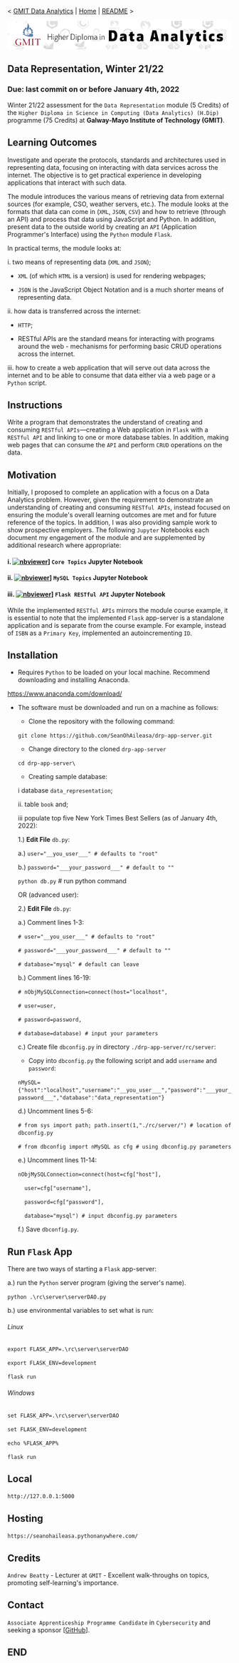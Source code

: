 < [GMIT Data Analytics](https://web.archive.org/web/20201029063153/https://www.gmit.ie/computer-science-and-applied-physics/higher-diploma-science-computing-data-analytics-ict) | [Home](https://github.com/SeanOhAileasa) | [README](https://github.com/SeanOhAileasa/drp-app-server/blob/main/README.md) >

[![GMIT](https://github.com/SeanOhAileasa/SeanOhAileasa/blob/master/rc/gmit.png?raw=true)](https://web.archive.org/web/20201029063153/https://www.gmit.ie/computer-science-and-applied-physics/higher-diploma-science-computing-data-analytics-ict)

## Data Representation, Winter 21/22
### Due: last commit on or before January 4th, 2022

Winter 21/22 assessment for the ``Data Representation`` module (5 Credits) of the ``Higher Diploma in Science in Computing (Data Analytics) (H.Dip)`` programme (75 Credits) at **Galway-Mayo Institute of Technology (GMIT)**.

## Learning Outcomes

Investigate and operate the protocols, standards and architectures used in representing data, focusing on interacting with data services across the internet. The objective is to get practical experience in developing applications that interact with such data.

The module introduces the various means of retrieving data from external sources (for example, CSO, weather servers, etc.). The module looks at the formats that data can come in (``XML``, ``JSON``, ``CSV``) and how to retrieve (through an API) and process that data using JavaScript and Python. In addition, present data to the outside world by creating an ``API`` (Application Programmer's Interface) using the ``Python`` module ``Flask``.

In practical terms, the module looks at:

i. two means of representing data (``XML`` and ``JSON``);

- ``XML`` (of which ``HTML`` is a version) is used for rendering webpages;

- ``JSON`` is the JavaScript Object Notation and is a much shorter means of representing data.

ii. how data is transferred across the internet:

- ``HTTP``;

- RESTful APIs are the standard means for interacting with programs around the web - mechanisms for performing basic CRUD operations across the internet.

iii. how to create a web application that will serve out data across the internet and to be able to consume that data either via a web page or a ``Python`` script.


## Instructions

Write a program that demonstrates the understand of creating and consuming ``RESTful APIs``—creating a Web application in ``Flask`` with a ``RESTful API`` and linking to one or more database tables. In addition, making web pages that can consume the ``API`` and perform ``CRUD`` operations on the data.

## Motivation

Initially, I proposed to complete an application with a focus on a Data Analytics problem. However, given the requirement to demonstrate an understanding of creating and consuming ``RESTful APIs``, instead focused on ensuring the module's overall learning outcomes are met and for future reference of the topics. In addition, I was also providing sample work to show prospective employers. The following ``Jupyter`` Notebooks each document my engagement of the module and are supplemented by additional research where appropriate: 

#### i. [![nbviewer](https://raw.githubusercontent.com/jupyter/design/master/logos/Badges/nbviewer_badge.svg)](https://nbviewer.org/github/SeanOhAileasa/drp-data-representation/blob/main/drp-data-representation.ipynb)] ``Core Topics`` Jupyter Notebook

#### ii. [![nbviewer](https://raw.githubusercontent.com/jupyter/design/master/logos/Badges/nbviewer_badge.svg)](https://nbviewer.org/github/SeanOhAileasa/adb-MySQL/blob/main/adb-MySQL.ipynb#datarep)] ``MySQL Topics`` Jupyter Notebook


#### iii. [![nbviewer](https://raw.githubusercontent.com/jupyter/design/master/logos/Badges/nbviewer_badge.svg)](https://nbviewer.org/github/SeanOhAileasa/drp-app-server/blob/main/drp-app-server.ipynb#Abstract)] ``Flask RESTful API`` Jupyter Notebook

While the implemented ``RESTful APIs`` mirrors the module course example, it is essential to note that the implemented ``Flask`` app-server is a standalone application and is separate from the course example. For example, instead of ``ISBN`` as a ``Primary Key``, implemented an autoincrementing ``ID``.

## Installation

- Requires ``Python`` to be loaded on your local machine. Recommend downloading and installing Anaconda.

https://www.anaconda.com/download/

- The software must be downloaded and run on a machine as follows:

	- Clone the repository with the following command:

	``git clone https://github.com/SeanOhAileasa/drp-app-server.git``

	- Change directory to the cloned ``drp-app-server``
	
	``cd drp-app-server\``

	- Creating sample database:

	i database ``data_representation``;

	ii. table ``book`` and;

	iii populate top five New York Times Best Sellers (as of January 4th, 2022):

	1.) **Edit File** ``db.py``:

	a.) ``user="__you_user___" # defaults to "root"``

	b.) ``password="___your_password___" # default to ""`` 

	``python db.py`` # run python command

	OR (advanced user):

	2.) **Edit File** ``db.py``:

	a.) Comment lines 1-3:

	``# user="__you_user___" # defaults to "root"``

	``# password="___your_password___" # default to ""``

	``# database="mysql" # default can leave``

	b.) Comment lines 16-19:

	``# nObjMySQLConnection=connect(host="localhost",``

	``#	user=user,``

	``#	password=password,``

	``#	database=database) # input your parameters``

	c.) Create file ``dbconfig.py`` in directory ``./drp-app-server/rc/server``:

	- Copy into ``dbconfig.py`` the following script and add ``username`` and ``password``:

	``nMySQL={"host":"localhost","username":"__you_user___","password":"___your_password___","database":"data_representation"}``

	d.) Uncomment lines 5-6:

	``# from sys import path; path.insert(1,"./rc/server/") # location of dbconfig.py``

	``# from dbconfig import nMySQL as cfg # using dbconfig.py parameters``


	e.) Uncomment lines 11-14:

	``nObjMySQLConnection=connect(host=cfg["host"],``

	``	user=cfg["username"],``
	
	``	password=cfg["password"],``
	
	``	database="mysql") # input dbconfig.py parameters``	

	f.) Save ``dbconfig.py``.

## Run ``Flask`` App

There are two ways of starting a ``Flask`` app-server:

a.) run the ``Python`` server program (giving the server's name).

``python .\rc\server\serverDAO.py``

b.) use environmental variables to set what is run:

###### Linux

``export FLASK_APP=.\rc\server\serverDAO``

``export FLASK_ENV=development``


``flask run``

###### Windows

``set FLASK_APP=.\rc\server\serverDAO``

``set FLASK_ENV=development``

``echo %FLASK_APP%``

``flask run``

## Local

``http://127.0.0.1:5000`` 

## Hosting

``https://seanohaileasa.pythonanywhere.com/`` 

## Credits

``Andrew Beatty`` - Lecturer at ``GMIT`` - Excellent walk-throughs on topics, promoting self-learning's importance.

## Contact

``Associate Apprenticeship Programme Candidate`` in ``Cybersecurity`` and seeking a sponsor [[GitHub](https://github.com/SeanOhAileasa)].

## END
